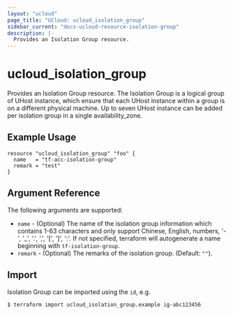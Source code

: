 ```yaml
---
layout: "ucloud"
page_title: "UCloud: ucloud_isolation_group"
sidebar_current: "docs-ucloud-resource-isolation-group"
description: |-
  Provides an Isolation Group resource.
---
```


# ucloud_isolation_group

Provides an Isolation Group resource. The Isolation Group is a logical group of UHost instance, which ensure that each UHost instance within a group is on a different physical machine. Up to seven UHost instance can be added per isolation group in a single availability_zone.

## Example Usage

```hcl
resource "ucloud_isolation_group" "foo" {
  name   = "tf-acc-isolation-group"
  remark = "test"
}
```

## Argument Reference

The following arguments are supported:

* `name` - (Optional) The name of the isolation group information which contains 1-63 characters and only support Chinese, English, numbers, '-', '_', '.', ',', '[', ']', ':'. If not specified, terraform will autogenerate a name beginning with `tf-isolation-group`.
* `remark` - (Optional) The remarks of the isolation group. (Default: `""`).

## Import

Isolation Group can be imported using the `id`, e.g.

```
$ terraform import ucloud_isolation_group.example ig-abc123456
```